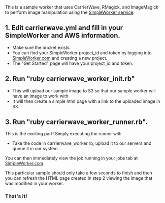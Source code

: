 
This is a sample worker that uses CarrierWave, RMagick, and ImageMagick to perform image manipulation using the [SimpleWorker service](http://www.simpleworker.com).


## 1. Edit carrierwave.yml and fill in your SimpleWorker and AWS information.

- Make sure the bucket exists.
- You can find your SimpleWorker project_id and token by logging into [SimpleWorker.com](http://www.simpleworker.com) and creating a new project.
- The "Get Started" page will have your project_id and token.


## 2. Run "ruby carrierwave_worker_init.rb"

- This will upload our sample image to S3 so that our sample worker will have an image to work with
- It will then create a simple html page with a link to the uploaded image in S3.

## 3. Run "ruby carrierwave_worker_runner.rb".

This is the exciting part! Simply executing the runner will:
- Take the code in carrierwave_worker.rb, upload it to our servers and queue it in our system.

You can then immediately view the job running in your jobs tab at [SimpleWorker.com](http://www.simpleworker.com).

This particular sample should only take a few seconds to finish and then you can refresh the HTML page created in step 2 viewing the image that was modified in your worker.



### That's it!